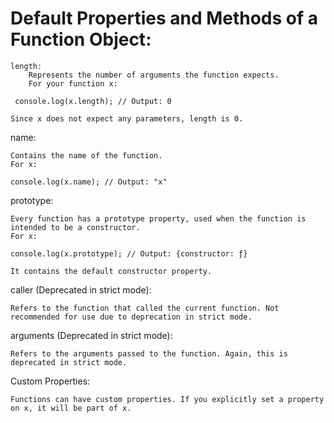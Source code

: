 # Default Properties and Methods of a Function Object:

    length:
        Represents the number of arguments the function expects.
        For your function x:

     console.log(x.length); // Output: 0

    Since x does not expect any parameters, length is 0.

name:

    Contains the name of the function.
    For x:

    console.log(x.name); // Output: "x"

prototype:

    Every function has a prototype property, used when the function is intended to be a constructor.
    For x:

    console.log(x.prototype); // Output: {constructor: ƒ}

    It contains the default constructor property.

caller (Deprecated in strict mode):

    Refers to the function that called the current function. Not recommended for use due to deprecation in strict mode.

arguments (Deprecated in strict mode):

    Refers to the arguments passed to the function. Again, this is deprecated in strict mode.

Custom Properties:

    Functions can have custom properties. If you explicitly set a property on x, it will be part of x.